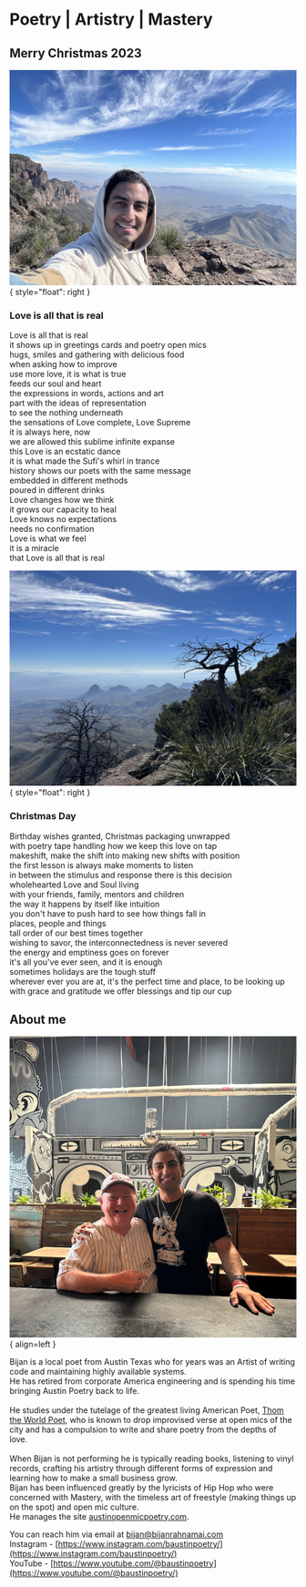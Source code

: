 # Poetry | Artistry | Mastery

## Merry Christmas 2023

![Bijanmountain2](assets/images/bijan-mountain-2.jpg){ style="float": right }

### Love is all that is real

Love is all that is real<br>
it shows up in greetings cards and poetry open mics<br>
hugs, smiles and gathering with delicious food<br>
when asking how to improve<br>
use more love, it is what is true<br>
feeds our soul and heart<br>
the expressions in words, actions and art<br>
part with the ideas of representation<br>
to see the nothing underneath<br>
the sensations of Love complete, Love Supreme<br>
it is always here, now<br>
we are allowed this sublime infinite expanse<br>
this Love is an ecstatic dance<br>
it is what made the Sufi's whirl in trance<br>
history shows our poets with the same message<br>
embedded in different methods<br>
poured in different drinks<br>
Love changes how we think<br>
it grows our capacity to heal<br>
Love knows no expectations<br>
needs no confirmation<br>
Love is what we feel<br>
it is a miracle<br>
that Love is all that is real<br>

![Bijanmountain2](assets/images/texas-mountains-southrim.jpg){ style="float": right }

### Christmas Day

Birthday wishes granted, Christmas packaging unwrapped<br>
with poetry tape handling how we keep this love on tap<br>
makeshift, make the shift into making new shifts with position<br>
the first lesson is always make moments to listen<br>
in between the stimulus and response there is this decision<br>
wholehearted Love and Soul living<br>
with your friends, family, mentors and children<br> 
the way it happens by itself like intuition<br>
you don't have to push hard to see how things fall in<br>
places, people and things<br>
tall order of our best times together<br>
wishing to savor, the interconnectedness is never severed<br>
the energy and emptiness goes on forever<br>
it's all you've ever seen, and it is enough<br>
sometimes holidays are the tough stuff<br>
wherever ever you are at, it's the perfect time and place, to be looking up<br>
with grace and gratitude we offer blessings and tip our cup<br>

## About me

![Bijan](assets/images/bijan-and-thom.jpg){ align=left }

Bijan is a local poet from Austin Texas who for years was an Artist of writing code and maintaining highly available systems.<br>
He has retired from corporate America engineering and is spending his time bringing Austin Poetry back to life.<br>
<br>
He studies under the tutelage of the greatest living American Poet, [Thom the World Poet](https://thomworldpoet.blogspot.com/), who is known to drop improvised verse at open mics of the city and has a compulsion to write and share poetry from the depths of love.<br>
<br>
When Bijan is not performing he is typically reading books, listening to vinyl records, crafting his artistry through different forms of expression and learning how to make a small business grow.<br>
Bijan has been influenced greatly by the lyricists of Hip Hop who were concerned with Mastery, with the timeless art of freestyle (making things up on the spot) and open mic culture.<br>
He manages the site [austinopenmicpoetry.com](https://www.austinopenmicpoetry.com).<br>

You can reach him via email at bijan@bijanrahnamai.com<br>
Instagram - [https://www.instagram.com/baustinpoetry/](https://www.instagram.com/baustinpoetry/)<br>
YouTube - [https://www.youtube.com/@baustinpoetry](https://www.youtube.com/@baustinpoetry/)<br>
